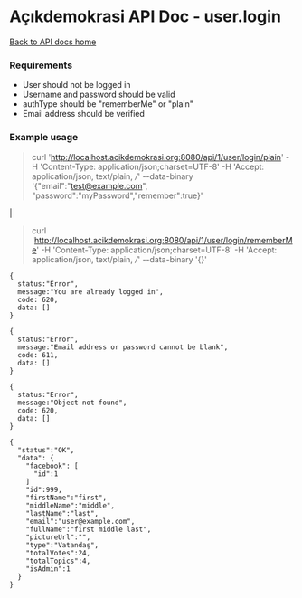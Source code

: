 # Açıkdemokrasi API Doc - user.login

[Back to API docs home](Home)

### Requirements
- User should not be logged in
- Username and password should be valid
- authType should be "rememberMe" or "plain"
- Email address should be verified

### Example usage

>    curl 'http://localhost.acikdemokrasi.org:8080/api/1/user/login/plain' -H 'Content-Type: application/json;charset=UTF-8' -H 'Accept: application/json, text/plain, */*' --data-binary '{"email":"test@example.com", "password":"myPassword","remember":true}'

|

>    curl 'http://localhost.acikdemokrasi.org:8080/api/1/user/login/rememberMe' -H 'Content-Type: application/json;charset=UTF-8' -H 'Accept: application/json, text/plain, */*' --data-binary '{}'

```
{
  status:"Error",
  message:"You are already logged in",
  code: 620,
  data: []
}
```
```
{
  status:"Error",
  message:"Email address or password cannot be blank",
  code: 611,
  data: []
}
```
```
{
  status:"Error",
  message:"Object not found",
  code: 620,
  data: []
}
```
```
{
  "status":"OK",
  "data": {
    "facebook": [
      "id":1
    ]
    "id":999,
    "firstName":"first",
    "middleName":"middle",
    "lastName":"last",
    "email":"user@example.com",
    "fullName":"first middle last",
    "pictureUrl":"",
    "type":"Vatandaş",
    "totalVotes":24,
    "totalTopics":4,
    "isAdmin":1
  }
}
```